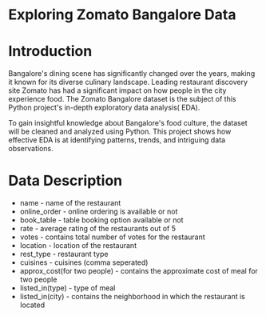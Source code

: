 # Exploring Zomato Bangalore Data

# Introduction

Bangalore's dining scene has significantly changed over the years, making it known for its diverse culinary landscape. Leading restaurant discovery site Zomato has had a significant impact on how people in the city experience food. The Zomato Bangalore dataset is the subject of this Python project's in-depth exploratory data analysis( EDA).

To gain insightful knowledge about Bangalore's food culture, the dataset will be cleaned and analyzed using Python. This project shows how effective EDA is at identifying patterns, trends, and intriguing data observations.

# Data Description

* name - name of the restaurant
* online_order - online ordering is available or not
* book_table - table booking option available or not
* rate - average rating of the restaurants out of 5
* votes - contains total number of votes for the restaurant
* location - location of the restaurant
* rest_type - restaurant type
* cuisines - cuisines (comma seperated)
* approx_cost(for two people) - contains the approximate cost of meal for two people
* listed_in(type) - type of meal
* listed_in(city) - contains the neighborhood in which the restaurant is located

  
